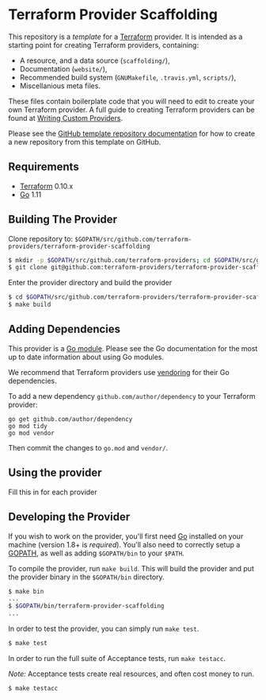 Terraform Provider Scaffolding
==================

This repository is a *template* for a [Terraform](https://www.terraform.io) provider. It is intended as a starting point for creating Terraform providers, containing:

 - A resource, and a data source (`scaffolding/`),
 - Documentation (`website/`),
 - Recommended build system (`GNUMakefile`, `.travis.yml`, `scripts/`),
 - Miscellanious meta files.
 
These files contain boilerplate code that you will need to edit to create your own Terraform provider. A full guide to creating Terraform providers can be found at [Writing Custom Providers](https://www.terraform.io/docs/extend/writing-custom-providers.html).

Please see the [GitHub template repository documentation](https://help.github.com/en/github/creating-cloning-and-archiving-repositories/creating-a-repository-from-a-template) for how to create a new repository from this template on GitHub.


Requirements
------------

-	[Terraform](https://www.terraform.io/downloads.html) 0.10.x
-	[Go](https://golang.org/doc/install) 1.11

Building The Provider
---------------------

Clone repository to: `$GOPATH/src/github.com/terraform-providers/terraform-provider-scaffolding`

```sh
$ mkdir -p $GOPATH/src/github.com/terraform-providers; cd $GOPATH/src/github.com/terraform-providers
$ git clone git@github.com:terraform-providers/terraform-provider-scaffolding
```

Enter the provider directory and build the provider

```sh
$ cd $GOPATH/src/github.com/terraform-providers/terraform-provider-scaffolding
$ make build
```

Adding Dependencies
---------------------

This provider is a [Go module](https://github.com/golang/go/wiki/Modules). Please see the Go documentation for the most up to date information about using Go modules.

We recommend that Terraform providers use [vendoring](https://tip.golang.org/cmd/go/#hdr-Make_vendored_copy_of_dependencies) for their Go dependencies.

To add a new dependency `github.com/author/dependency` to your Terraform provider:

```
go get github.com/author/dependency
go mod tidy
go mod vendor
```

Then commit the changes to `go.mod` and `vendor/`.


Using the provider
----------------------

Fill this in for each provider

Developing the Provider
---------------------------

If you wish to work on the provider, you'll first need [Go](http://www.golang.org) installed on your machine (version 1.8+ is *required*). You'll also need to correctly setup a [GOPATH](http://golang.org/doc/code.html#GOPATH), as well as adding `$GOPATH/bin` to your `$PATH`.

To compile the provider, run `make build`. This will build the provider and put the provider binary in the `$GOPATH/bin` directory.

```sh
$ make bin
...
$ $GOPATH/bin/terraform-provider-scaffolding
...
```

In order to test the provider, you can simply run `make test`.

```sh
$ make test
```

In order to run the full suite of Acceptance tests, run `make testacc`.

*Note:* Acceptance tests create real resources, and often cost money to run.

```sh
$ make testacc
```
